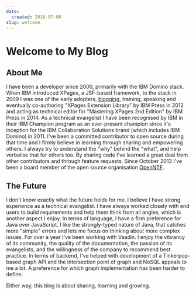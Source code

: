 ```yaml
---
date:
  created: 2016-07-08
slug: welcome
---
```

# Welcome to My Blog

## About Me

I have been a developer since 2000, primarily with the IBM Domino stack. When IBM introduced XPages, a JSF-based framework, to the stack in 2009 I was one of the early adopters, [blogging](http://www.intec.co.uk/blog/), training, speaking and eventually co-authoring "XPages Extension Library" by IBM Press in 2012 and acting as technical editor for "Mastering XPages 2nd Edition" by IBM Press in 2014. As a technical evangelist I have been recognised by IBM in their IBM Champion program as an ever-present champion since it's inception for the IBM Collaboration Solutions brand (which includes IBM Domino) in 2011. I've been a committed contributor to open source during that time and I firmly believe in learning through sharing and empowering others. I always try to understand the "why" behind the "what", and help verbalise that for others too. By sharing code I've learned a great deal from other contributors and through feature requests. Since October 2013 I've been a board member of the open source organisation [OpenNTF](https://openntf.org/main.nsf).

<!-- more -->

## The Future

I don't know exactly what the future holds for me. I believe I have strong experience as a technical evangelist. I have always worked closely with end users to build requirements and help them think from all angles, which is another aspect I enjoy. In terms of language, I have a firm preference for Java over JavaScript. I like the strongly-typed nature of Java, that catches more "simple" errors and lets me focus on thinking about more complex issues. For over a year I've been working with Vaadin. I enjoy the vibrancy of its community, the quality of the documentation, the passion of its evangelists, and the willingness of the company to recommend best practice. In terms of backend, I've helped with development of a Tinkerpop-based graph API and the intersection point of graph and NoSQL appeals to me a lot. A preference for which graph implementation has been harder to define.

Either way, this blog is about sharing, learning and growing.